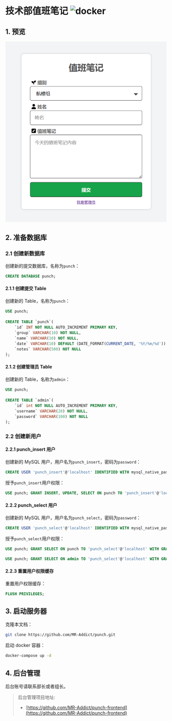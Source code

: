 # 技术部值班笔记 ![docker](https://github.com/MR-Addict/punch/actions/workflows/docker.yml/badge.svg?branch=main)

## 1. 预览

![preview](images/preview.png)

## 2. 准备数据库

### 2.1 创建新数据库

创建新的提交数据库，名称为`punch`：

```sql
CREATE DATABASE punch;
```

#### 2.1.1 创建提交 Table

创建新的 Table，名称为`punch`：

```sql
USE punch;

CREATE TABLE `punch`(
    `id` INT NOT NULL AUTO_INCREMENT PRIMARY KEY,
    `group` VARCHAR(10) NOT NULL,
    `name` VARCHAR(10) NOT NULL,
    `date` VARCHAR(10) DEFAULT (DATE_FORMAT(CURRENT_DATE, '%Y/%m/%d')) NOT NULL,
    `notes` VARCHAR(500) NOT NULL
);
```

#### 2.1.2 创建管理员 Table

创建新的 Table，名称为`admin`：

```sql
USE punch;

CREATE TABLE `admin`(
    `id` int NOT NULL AUTO_INCREMENT PRIMARY KEY,
    `username` VARCHAR(20) NOT NULL,
    `password` VARCHAR(100) NOT NULL
);
```

### 2.2 创建新用户

#### 2.2.1 punch_insert 用户

创建新的 MySQL 用户，用户名为`punch_insert`，密码为`password`：

```sql
CREATE USER 'punch_insert'@'localhost' IDENTIFIED WITH mysql_native_password BY 'password';
```

授予`punch_insert`用户权限：

```sql
USE punch; GRANT INSERT, UPDATE, SELECT ON punch TO 'punch_insert'@'localhost' WITH GRANT OPTION;
```

#### 2.2.2 punch_select 用户

创建新的 MySQL 用户，用户名为`punch_select`，密码为`password`：

```sql
CREATE USER 'punch_select'@'localhost' IDENTIFIED WITH mysql_native_password BY 'password';
```

授予`punch_select`用户权限：

```sql
USE punch; GRANT SELECT ON punch TO 'punch_select'@'localhost' WITH GRANT OPTION;
```

```sql
USE punch; GRANT SELECT ON admin TO 'punch_select'@'localhost' WITH GRANT OPTION;
```

#### 2.2.3 重置用户权限缓存

重置用户权限缓存：

```sql
FLUSH PRIVILEGES;
```

## 3. 启动服务器

克隆本文档：

```bash
git clone https://github.com/MR-Addict/punch.git
```

启动 docker 容器：

```bash
docker-compose up -d
```

## 4. 后台管理

后台账号请联系部长或者组长。

> 后台管理项目地址:
>
> - [https://github.com/MR-Addict/punch-frontend](https://github.com/MR-Addict/punch-frontend)
